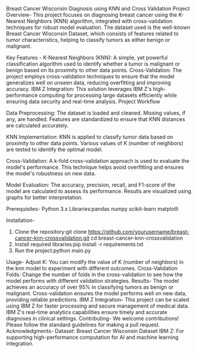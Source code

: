 Breast Cancer Wisconsin Diagnosis using KNN and Cross Validation
Project Overview-
This project focuses on diagnosing breast cancer using the K-Nearest Neighbors (KNN) algorithm, integrated with cross-validation techniques for robust model evaluation. The dataset used is the well-known Breast Cancer Wisconsin Dataset, which consists of features related to tumor characteristics, helping to classify tumors as either benign or malignant.

Key Features -
K-Nearest Neighbors (KNN): A simple, yet powerful classification algorithm used to identify whether a tumor is malignant or benign based on its proximity to other data points.
Cross-Validation: The project employs cross-validation techniques to ensure that the model generalizes well on unseen data, reducing overfitting and improving accuracy.
IBM Z Integration: This solution leverages IBM Z's high-performance computing for processing large datasets efficiently while ensuring data security and real-time analysis.
Project Workflow

Data Preprocessing:
The dataset is loaded and cleaned.
Missing values, if any, are handled.
Features are standardized to ensure that KNN distances are calculated accurately.

KNN Implementation:
KNN is applied to classify tumor data based on proximity to other data points.
Various values of K (number of neighbors) are tested to identify the optimal model.

Cross-Validation:
A k-fold cross-validation approach is used to evaluate the model's performance.
This technique helps avoid overfitting and ensures the model's robustness on new data.

Model Evaluation:
The accuracy, precision, recall, and F1-score of the model are calculated to assess its performance.
Results are visualized using graphs for better interpretation.

Prerequisites- Python 3.x
               Libraries:pandas
                        numpy
                        scikit-learn
                        matplotli

Installation-
1. Clone the repository:git clone https://github.com/yourusername/breast-cancer-knn-crossvalidation.git
cd breast-cancer-knn-crossvalidation
2. Install required libraries:pip install -r requirements.txt
3. Run the project:python main.py

Usage-
Adjust K: You can modify the value of K (number of neighbors) in the knn model to experiment with different outcomes.
Cross-Validation Folds: Change the number of folds in the cross-validation to see how the model performs with different validation strategies.
Results-
The model achieves an accuracy of over 95% in classifying tumors as benign or malignant.
Cross-validation ensures the model performs well on new data, providing reliable predictions.
IBM Z Integration-
This project can be scaled using IBM Z for faster processing and secure management of medical data. IBM Z's real-time analytics capabilities ensure timely and accurate diagnoses in clinical settings.
Contributing-
We welcome contributions! Please follow the standard guidelines for making a pull request.
Acknowledgments-
Dataset: Breast Cancer Wisconsin Dataset
IBM Z: For supporting high-performance computation for AI and machine learning integration.


